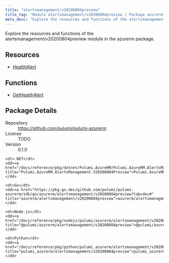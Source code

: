 ```yaml
---
title: "alertsmanagement/v20200804preview"
title_tag: "Module alertsmanagement/v20200804preview | Package azurerm"
meta_desc: "Explore the resources and functions of the alertsmanagement/v20200804preview module in the azurerm package."
---
```


<!-- WARNING: this file was generated by Pulumi Docs Generator. -->
<!-- Do not edit by hand unless you're certain you know what you are doing! -->

Explore the resources and functions of the alertsmanagement/v20200804preview module in the azurerm package.

<h2 id="resources">Resources</h2>
<ul class="api">
    <li><a href="healthalert" title="HealthAlert"><span class="symbol resource"></span>HealthAlert</a></li>
</ul>

<h2 id="functions">Functions</h2>
<ul class="api">
    <li><a href="gethealthalert" title="GetHealthAlert"><span class="symbol function"></span>GetHealthAlert</a></li>
</ul>

<h2 id="package-details">Package Details</h2>
<dl class="package-details">
	<dt>Repository</dt>
	<dd><a href="https://github.com/pulumi/pulumi-azurerm">https://github.com/pulumi/pulumi-azurerm</a></dd>
	<dt>License</dt>
	<dd>TODO</dd>
	<dt>Version</dt>
	<dd>0.1.0</dd>
</dl>



<dl class="tabular">

    <dt>.NET</dt>
    <dd><a href="/docs/reference/pkg/dotnet/Pulumi.AzureRM/Pulumi.AzureRM.AlertsManagement.V20200804Preview.html" title="Pulumi.AzureRM.AlertsManagement.V20200804Preview">Pulumi.AzureRM.AlertsManagement.V20200804Preview</a></dd>

    <dt>Go</dt>
    <dd><a href="https://pkg.go.dev/github.com/pulumi/pulumi-azurerm/sdk/go/azurerm/alertsmanagement/v20200804preview?tab=doc#" title="azurerm/alertsmanagement/v20200804preview">azurerm/alertsmanagement/v20200804preview</a></dd>

    <dt>Node.js</dt>
    <dd><a href="/docs/reference/pkg/nodejs/pulumi/azurerm/alertsmanagement/v20200804preview/#" title="@pulumi/azurerm/alertsmanagement/v20200804preview">@pulumi/azurerm/alertsmanagement/v20200804preview</a></dd>

    <dt>Python</dt>
    <dd><a href="/docs/reference/pkg/python/pulumi_azurerm/alertsmanagement/v20200804preview" title="pulumi_azurerm/alertsmanagement/v20200804preview">pulumi_azurerm/alertsmanagement/v20200804preview</a></dd>

</dl>

